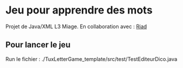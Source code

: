 # Jeu pour apprendre des mots
Projet de Java/XML L3 Miage.
En collaboration avec : [Riad](https://github.com/riad73)

## Pour lancer le jeu 
Run le fichier : ./TuxLetterGame_template/src/test/TestEditeurDico.java
